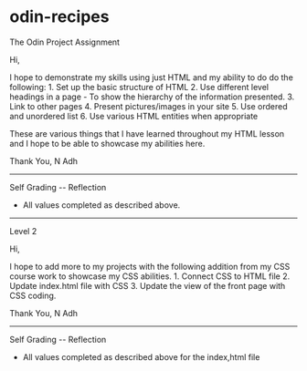 # odin-recipes
The Odin Project Assignment

Hi,

I hope to demonstrate my skills using just HTML and my ability to do do the following:
    1. Set up the basic structure of HTML
    2. Use different level headings in a page
        - To show the hierarchy of the information presented.
    3. Link to other pages
    4. Present pictures/images in your site
    5. Use ordered and unordered list
    6. Use various HTML entities when appropriate

These are various things that I have learned throughout my HTML lesson and I hope to be able to showcase my abilities here.

Thank You,
N Adh

----

Self Grading -- Reflection
- All values completed as described above.

----

Level 2

Hi,

I hope to add more to my projects with the following addition from my CSS course work to showcase my CSS abilities.
    1. Connect CSS to HTML file
    2. Update index.html file with CSS
    3. Update the view of the front page with CSS coding.

Thank You,
N Adh

----

Self Grading -- Reflection
- All values completed as described above for the index,html file